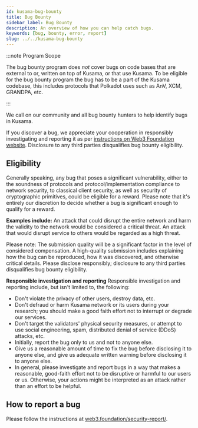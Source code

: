 ```yaml
---
id: kusama-bug-bounty
title: Bug Bounty
sidebar_label: Bug Bounty
description: An overview of how you can help catch bugs.
keywords: [bug, bounty, error, report]
slug: ../../kusama-bug-bounty
---
```


:::note Program Scope

The bug bounty program does _not_ cover bugs on code bases that are external to or, written on top
of Kusama, or that use Kusama. To be eligible for the bug bounty program the bug has to be a part of
the Kusama codebase, this includes protocols that Polkadot uses such as AnV, XCM, GRANDPA, etc.

:::

We call on our community and all bug bounty hunters to help identify bugs in Kusama.

If you discover a bug, we appreciate your cooperation in responsibly investigating and reporting it
as per [instructions on Web3 Foundation website](https://web3.foundation/security-report/).
Disclosure to any third parties disqualifies bug bounty eligibility.

## Eligibility

Generally speaking, any bug that poses a significant vulnerability, either to the soundness of
protocols and protocol/implementation compliance to network security, to classical client security,
as well as security of cryptographic primitives, could be eligible for a reward. Please note that
it's entirely our discretion to decide whether a bug is significant enough to qualify for a reward.

**Examples include:** An attack that could disrupt the entire network and harm the validity to the
network would be considered a critical threat. An attack that would disrupt service to others would
be regarded as a high threat.

Please note: The submission quality will be a significant factor in the level of considered
compensation. A high-quality submission includes explaining how the bug can be reproduced, how it
was discovered, and otherwise critical details. Please disclose responsibly; disclosure to any third
parties disqualifies bug bounty eligibility.

**Responsible investigation and reporting** Responsible investigation and reporting include, but
isn't limited to, the following:

- Don't violate the privacy of other users, destroy data, etc.
- Don't defraud or harm Kusama network or its users during your research; you should make a good
  faith effort not to interrupt or degrade our services.
- Don't target the validators' physical security measures, or attempt to use social engineering,
  spam, distributed denial of service (DDoS) attacks, etc.
- Initially, report the bug only to us and not to anyone else.
- Give us a reasonable amount of time to fix the bug before disclosing it to anyone else, and give
  us adequate written warning before disclosing it to anyone else.
- In general, please investigate and report bugs in a way that makes a reasonable, good-faith effort
  not to be disruptive or harmful to our users or us. Otherwise, your actions might be interpreted
  as an attack rather than an effort to be helpful.

## How to report a bug

Please follow the instructions at
[web3.foundation/security-report/](https://web3.foundation/security-report/).

